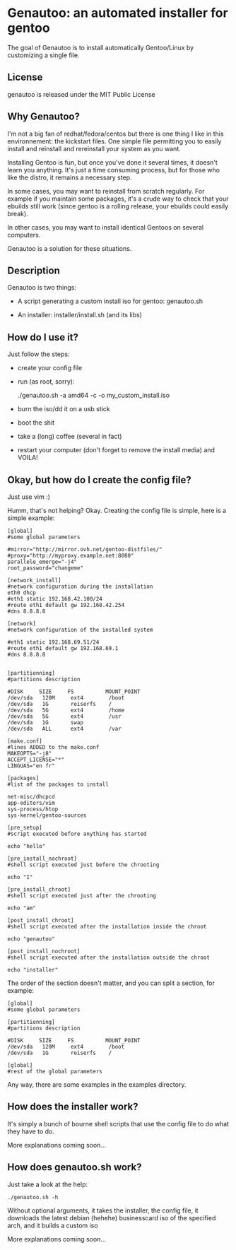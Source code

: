 # Genautoo: an automated installer for gentoo

The goal of Genautoo is to install automatically Gentoo/Linux by customizing a single file.

## License

genautoo is released under the MIT Public License

## Why Genautoo?

I'm not a big fan of redhat/fedora/centos but there is one thing I like in this environnement: the kickstart files.
One simple file permitting you to easily install and reinstall and rereinstall your system as you want.

Installing Gentoo is fun, but once you've done it several times, it doesn't learn you anything.
It's just a time consuming process, but for those who like the distro, it remains a necessary step. 

In some cases, you may want to reinstall from scratch regularly. For example if you maintain some packages,
it's a crude way to check that your ebuilds still work (since gentoo is a rolling release, your ebuilds could easily break).

In other cases, you may want to install identical Gentoos on several computers.

Genautoo is a solution for these situations.

## Description

Genautoo is two things:

- A script generating a custom install iso for gentoo: genautoo.sh

- An installer: installer/install.sh (and its libs)

## How do I use it?

Just follow the steps:

- create your config file 
    
- run (as root, sorry):

    ./genautoo.sh -a amd64 -c <path to your config file> -o my_custom_install.iso

- burn the iso/dd it on a usb stick

- boot the shit

- take a (long) coffee (several in fact)

- restart your computer (don't forget to remove the install media) and VOILA!

## Okay, but how do I create the config file?

Just use vim :) 

Humm, that's not helping? Okay. Creating the config file is simple, here is a simple example:

```shell
[global]
#some global parameters

#mirror="http://mirror.ovh.net/gentoo-distfiles/"
#proxy="http://myproxy.example.net:8080"
parallele_emerge="-j4"
root_password="changeme"

[network_install]
#network configuration during the installation
eth0 dhcp
#eth1 static 192.168.42.100/24
#route eth1 default gw 192.168.42.254
#dns 8.8.8.8

[network]
#network configuration of the installed system

#eth1 static 192.168.69.51/24
#route eth1 default gw 192.168.69.1
#dns 8.8.8.8


[partitionning]
#partitions description

#DISK     SIZE     FS          MOUNT_POINT
/dev/sda   120M     ext4        /boot
/dev/sda   1G       reiserfs    /
/dev/sda   5G       ext4        /home
/dev/sda   5G       ext4        /usr
/dev/sda   1G       swap
/dev/sda   ALL      ext4        /var

[make.conf]
#lines ADDED to the make.conf
MAKEOPTS="-j8"
ACCEPT_LICENSE="*"
LINGUAS="en fr"

[packages]
#list of the packages to install
    
net-misc/dhcpcd
app-editors/vim
sys-process/htop
sys-kernel/gentoo-sources

[pre_setup]
#script executed before anything has started

echo "hello"

[pre_install_nochroot]
#shell script executed just before the chrooting

echo "I"

[pre_install_chroot]
#shell script executed just after the chrooting

echo "am"

[post_install_chroot]
#shell script executed after the installation inside the chroot

echo "genautoo"

[post_install_nochroot]
#shell script executed after the installation outside the chroot

echo "installer"
```
The order of the section doesn't matter, and you can split a section, for example:
```shell
[global]
#some global parameters

[partitionning]
#partitions description

#DISK     SIZE     FS          MOUNT_POINT
/dev/sda   120M     ext4        /boot
/dev/sda   1G       reiserfs    /

[global]
#rest of the global parameters
```

Any way, there are some examples in the examples directory.

## How does the installer work?

It's simply a bunch of bourne shell scripts that use the config file to do what they have to do.

More explanations coming soon...

## How does genautoo.sh work?

Just take a look at the help:

    ./genautoo.sh -h

Without optional arguments, it takes the installer, the config file, it downloads the latest debian (hehehe) businesscard iso of the specified arch, and it builds a custom iso

More explanations coming soon...


